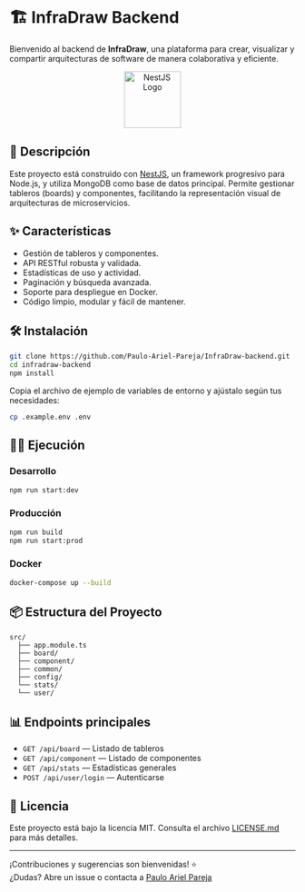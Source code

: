 # 🏗️ InfraDraw Backend

Bienvenido al backend de **InfraDraw**, una plataforma para crear, visualizar y compartir arquitecturas de software de manera colaborativa y eficiente.

<p align="center">
  <img src="https://nestjs.com/img/logo-small.svg" width="100" alt="NestJS Logo" />
</p>

## 🚀 Descripción

Este proyecto está construido con [NestJS](https://nestjs.com/), un framework progresivo para Node.js, y utiliza MongoDB como base de datos principal. Permite gestionar tableros (boards) y componentes, facilitando la representación visual de arquitecturas de microservicios.

## ✨ Características

- Gestión de tableros y componentes.
- API RESTful robusta y validada.
- Estadísticas de uso y actividad.
- Paginación y búsqueda avanzada.
- Soporte para despliegue en Docker.
- Código limpio, modular y fácil de mantener.

## 🛠️ Instalación

```bash
git clone https://github.com/Paulo-Ariel-Pareja/InfraDraw-backend.git
cd infradraw-backend
npm install
```

Copia el archivo de ejemplo de variables de entorno y ajústalo según tus necesidades:

```bash
cp .example.env .env
```

## 🏃‍♂️ Ejecución

### Desarrollo

```bash
npm run start:dev
```

### Producción

```bash
npm run build
npm run start:prod
```

### Docker

```bash
docker-compose up --build
```

## 📦 Estructura del Proyecto

```
src/
  ├── app.module.ts
  ├── board/
  ├── component/
  ├── common/
  ├── config/
  └── stats/
  └── user/
```

## 📊 Endpoints principales

- `GET /api/board` — Listado de tableros
- `GET /api/component` — Listado de componentes
- `GET /api/stats` — Estadísticas generales
- `POST /api/user/login` — Autenticarse

## 📝 Licencia

Este proyecto está bajo la licencia MIT. Consulta el archivo [LICENSE.md](LICENSE.md) para más detalles.

---

¡Contribuciones y sugerencias son bienvenidas! ⭐  
¿Dudas? Abre un issue o contacta a [Paulo Ariel Pareja](mailto:info@paulopareja.com.ar)